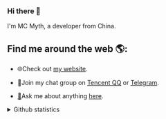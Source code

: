 ### Hi there 👋

I'm MC Myth, a developer from China.

## Find me around the web 🌎:

* 🌐Check out [my website](https://mc-myth.cn).

* 💬Join my chat group on [Tencent QQ](https://jq.qq.com/?_wv=1027&k=ZjCvIlya) or [Telegram](https://t.me/joinchat/TA_WvJgZUMR2xBPj).
* [🤔](https://emojipedia.org/thinking-face/)Ask me about anything [here](https://github.com/mcmyth/mcmyth/issues).


<p>
<details>
<summary>Github statistics</summary>

<br/>

> The following GitHub statistics are from[github-readme-stats](https://github.com/anuraghazra/github-readme-stats) project.
> 
> NOTE: Top languages does not indicate my skill level or something like that, it's a github metric of which languages i have the most code on github, it's a new feature of github-readme-stats.

<a href="https://github.com/mcmyth/mcmyth">
  <img align="center" src="https://github-readme-stats.anuraghazra1.vercel.app/api?username=mcmyth&show_icons=true" />
</a>
<a href="https://github.com/mcmyth/mcmyth">
  <img align="center" src="https://github-readme-stats.vercel.app/api/top-langs/?username=mcmyth&layout=compact" />
</a>
<br/>

[![mcmyth's contribution graph as a Game of Life](https://github4life.herokuapp.com/mcmyth.gif)](https://github4life.herokuapp.com/mcmyth)

</details>
</p>
